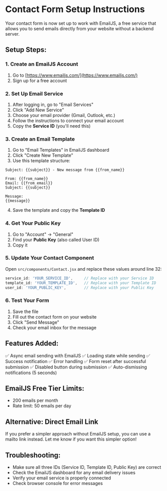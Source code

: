 # Contact Form Setup Instructions

Your contact form is now set up to work with EmailJS, a free service that allows you to send emails directly from your website without a backend server.

## Setup Steps:

### 1. Create an EmailJS Account
1. Go to [https://www.emailjs.com/](https://www.emailjs.com/)
2. Sign up for a free account

### 2. Set Up Email Service
1. After logging in, go to "Email Services"
2. Click "Add New Service"
3. Choose your email provider (Gmail, Outlook, etc.)
4. Follow the instructions to connect your email account
5. Copy the **Service ID** (you'll need this)

### 3. Create an Email Template
1. Go to "Email Templates" in EmailJS dashboard
2. Click "Create New Template"
3. Use this template structure:

```
Subject: {{subject}} - New message from {{from_name}}

From: {{from_name}}
Email: {{from_email}}
Subject: {{subject}}

Message:
{{message}}
```

4. Save the template and copy the **Template ID**

### 4. Get Your Public Key
1. Go to "Account" → "General"
2. Find your **Public Key** (also called User ID)
3. Copy it

### 5. Update Your Contact Component
Open `src/components/Contact.jsx` and replace these values around line 32:

```javascript
service_id: 'YOUR_SERVICE_ID',     // Replace with your Service ID
template_id: 'YOUR_TEMPLATE_ID',   // Replace with your Template ID
user_id: 'YOUR_PUBLIC_KEY',        // Replace with your Public Key
```

### 6. Test Your Form
1. Save the file
2. Fill out the contact form on your website
3. Click "Send Message"
4. Check your email inbox for the message

## Features Added:
✅ Async email sending with EmailJS
✅ Loading state while sending
✅ Success notification
✅ Error handling
✅ Form reset after successful submission
✅ Disabled button during submission
✅ Auto-dismissing notifications (5 seconds)

## EmailJS Free Tier Limits:
- 200 emails per month
- Rate limit: 50 emails per day

## Alternative: Direct Email Link
If you prefer a simpler approach without EmailJS setup, you can use a mailto link instead. Let me know if you want this simpler option!

## Troubleshooting:
- Make sure all three IDs (Service ID, Template ID, Public Key) are correct
- Check the EmailJS dashboard for any email delivery issues
- Verify your email service is properly connected
- Check browser console for error messages
